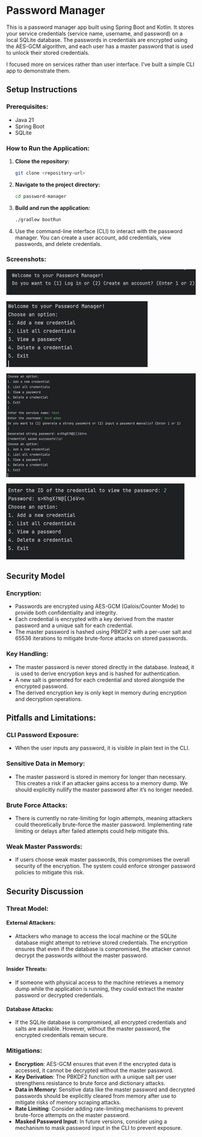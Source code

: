 # Password Manager

This is a password manager app built using Spring Boot and Kotlin. 
It stores your service credentials (service name, username, and password) on a local SQLite database. 
The passwords in credentials are encrypted using the AES-GCM algorithm, and each user has a master password that is used to unlock their stored credentials.

I focused more on services rather than user interface. I've built a simple CLI app to demonstrate them.

## Setup Instructions

### Prerequisites:
- Java 21
- Spring Boot
- SQLite

### How to Run the Application:
1. **Clone the repository:**
   ```bash
   git clone <repository-url>
   ```

2. **Navigate to the project directory:**
   ```bash
   cd password-manager
   ```

3. **Build and run the application:**
   ```bash
   ./gradlew bootRun
   ```

4. Use the command-line interface (CLI) to interact with the password manager. You can create a user account, add credentials, view passwords, and delete credentials.


### Screenshots:
![img.png](img.png)

![img_1.png](img_1.png)

![img_2.png](img_2.png)

![img_3.png](img_3.png)

## Security Model

### Encryption:
- Passwords are encrypted using AES-GCM (Galois/Counter Mode) to provide both confidentiality and integrity.
- Each credential is encrypted with a key derived from the master password and a unique salt for each credential.
- The master password is hashed using PBKDF2 with a per-user salt and 65536 iterations to mitigate brute-force attacks on stored passwords.

### Key Handling:
- The master password is never stored directly in the database. Instead, it is used to derive encryption keys and is hashed for authentication.
- A new salt is generated for each credential and stored alongside the encrypted password.
- The derived encryption key is only kept in memory during encryption and decryption operations.

## Pitfalls and Limitations:

### CLI Password Exposure:
- When the user inputs any password, it is visible in plain text in the CLI.

### Sensitive Data in Memory:
- The master password is stored in memory for longer than necessary. This creates a risk if an attacker gains access to a memory dump. We should explicitly nullify the master password after it’s no longer needed.

### Brute Force Attacks:
- There is currently no rate-limiting for login attempts, meaning attackers could theoretically brute-force the master password. Implementing rate limiting or delays after failed attempts could help mitigate this.

### Weak Master Passwords:
- If users choose weak master passwords, this compromises the overall security of the encryption. The system could enforce stronger password policies to mitigate this risk.

## Security Discussion

### Threat Model:

#### External Attackers:
- Attackers who manage to access the local machine or the SQLite database might attempt to retrieve stored credentials. The encryption ensures that even if the database is compromised, the attacker cannot decrypt the passwords without the master password.

#### Insider Threats:
- If someone with physical access to the machine retrieves a memory dump while the application is running, they could extract the master password or decrypted credentials.

#### Database Attacks:
- If the SQLite database is compromised, all encrypted credentials and salts are available. However, without the master password, the encrypted credentials remain secure.

### Mitigations:
- **Encryption**: AES-GCM ensures that even if the encrypted data is accessed, it cannot be decrypted without the master password.
- **Key Derivation**: The PBKDF2 function with a unique salt per user strengthens resistance to brute force and dictionary attacks.
- **Data in Memory**: Sensitive data like the master password and decrypted passwords should be explicitly cleared from memory after use to mitigate risks of memory scraping attacks.
- **Rate Limiting**: Consider adding rate-limiting mechanisms to prevent brute-force attempts on the master password.
- **Masked Password Input**: In future versions, consider using a mechanism to mask password input in the CLI to prevent exposure.

